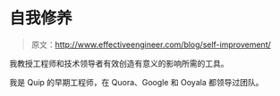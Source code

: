# 自我修养

> 原文：<http://www.effectiveengineer.com/blog/self-improvement/>

我教授工程师和技术领导者有效创造有意义的影响所需的工具。

我是 Quip 的早期工程师，在 Quora、Google 和 Ooyala 都领导过团队。